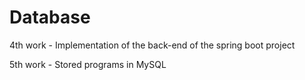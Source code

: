 # Database
4th work - Implementation of the back-end of the spring boot project

5th work - Stored programs in MySQL
